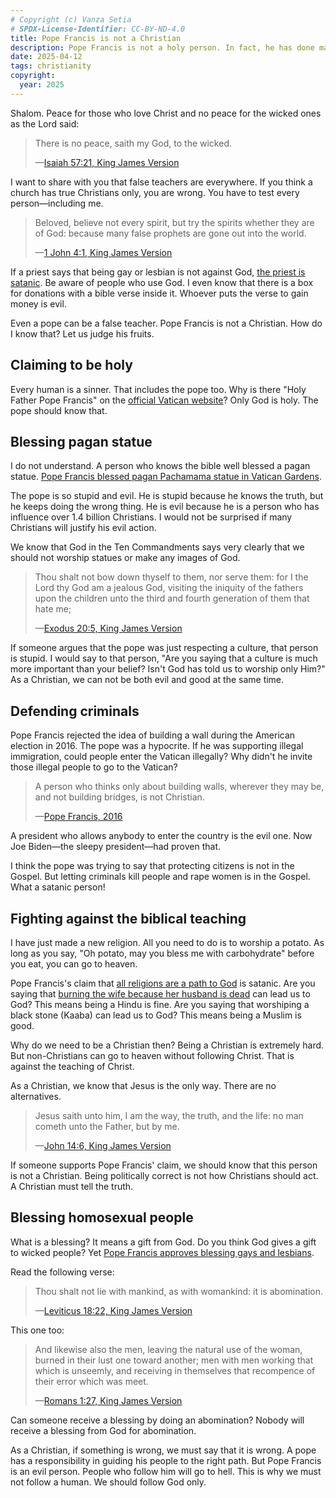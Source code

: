 ```yaml
---
# Copyright (c) Vanza Setia
# SPDX-License-Identifier: CC-BY-ND-4.0
title: Pope Francis is not a Christian
description: Pope Francis is not a holy person. In fact, he has done many evil works. Let us see his fruits together.
date: 2025-04-12
tags: christianity
copyright:
  year: 2025
---
```


Shalom. Peace for those who love Christ and no peace for the wicked ones as the Lord said:

> There is no peace, saith my God, to the wicked.
>
> —[Isaiah 57:21, King James Version](https://www.biblegateway.com/passage/?search=Isaiah%2057%3A21&version=KJV)

I want to share with you that false teachers are everywhere. If you think a church has true Christians only, you are wrong. You have to test every person—including me.

> Beloved, believe not every spirit, but try the spirits whether they are of God: because many false prophets are gone out into the world.
>
> —[1 John 4:1, King James Version](https://www.biblegateway.com/passage/?search=1%20John%204%3A1&version=KJV)

If a priest says that being gay or lesbian is not against God, [the priest is satanic](/blog/gay-pastor/). Be aware of people who use God. I even know that there is a box for donations with a bible verse inside it. Whoever puts the verse to gain money is evil.

Even a pope can be a false teacher. Pope Francis is not a Christian. How do I know that? Let us judge his fruits.

## Claiming to be holy

Every human is a sinner. That includes the pope too. Why is there "Holy Father Pope Francis" on the [official Vatican website](https://www.vatican.va/content/francesco/en/events/latest.html)? Only God is holy. The pope should know that.

## Blessing pagan statue

I do not understand. A person who knows the bible well blessed a pagan statue. [Pope Francis blessed pagan Pachamama statue in Vatican Gardens](https://veritas-vincit-international.org/2019/12/12/pope-blesses-pachamama/).

The pope is so stupid and evil. He is stupid because he knows the truth, but he keeps doing the wrong thing. He is evil because he is a person who has influence over 1.4 billion Christians. I would not be surprised if many Christians will justify his evil action.

We know that God in the Ten Commandments says very clearly that we should not worship statues or make any images of God.

> Thou shalt not bow down thyself to them, nor serve them: for I the Lord thy God am a jealous God, visiting the iniquity of the fathers upon the children unto the third and fourth generation of them that hate me;
>
> —[Exodus 20:5, King James Version](https://www.biblegateway.com/passage/?search=Exodus%2020%3A5&version=KJV)

If someone argues that the pope was just respecting a culture, that person is stupid. I would say to that person, "Are you saying that a culture is much more important than your belief? Isn't God has told us to worship only Him?" As a Christian, we can not be both evil and good at the same time.

## Defending criminals

Pope Francis rejected the idea of building a wall during the American election in 2016. The pope was a hypocrite. If he was supporting illegal immigration, could people enter the Vatican illegally? Why didn't he invite those illegal people to go to the Vatican?

> A person who thinks only about building walls, wherever they may be, and not building bridges, is not Christian.
>
> —[Pope Francis, 2016](https://www.ncronline.org/pope-francis-questions-donald-trumps-christianity-says-border-wall-not-gospel)

A president who allows anybody to enter the country is the evil one. Now Joe Biden—the sleepy president—had proven that.

I think the pope was trying to say that protecting citizens is not in the Gospel. But letting criminals kill people and rape women is in the Gospel. What a satanic person!

## Fighting against the biblical teaching

I have just made a new religion. All you need to do is to worship a potato. As long as you say, "Oh potato, may you bless me with carbohydrate" before you eat, you can go to heaven.

Pope Francis's claim that [all religions are a path to God](https://www.christianpost.com/news/pope-francis-claims-all-religions-are-a-path-to-god.html) is satanic. Are you saying that [burning the wife because her husband is dead](https://www.bbc.com/news/articles/cn8ykmn2p1go) can lead us to God? This means being a Hindu is fine. Are you saying that worshiping a black stone (Kaaba) can lead us to God? This means being a Muslim is good.

Why do we need to be a Christian then? Being a Christian is extremely hard. But non-Christians can go to heaven without following Christ. That is against the teaching of Christ.

As a Christian, we know that Jesus is the only way. There are no alternatives.

> Jesus saith unto him, I am the way, the truth, and the life: no man cometh unto the Father, but by me.
>
> —[John 14:6, King James Version](https://www.biblegateway.com/passage/?search=John%2014%3A6&version=KJV)

If someone supports Pope Francis' claim, we should know that this person is not a Christian. Being politically correct is not how Christians should act. A Christian must tell the truth.

## Blessing homosexual people

What is a blessing? It means a gift from God. Do you think God gives a gift to wicked people? Yet [Pope Francis approves blessing gays and lesbians](https://www.npr.org/2023/12/18/1220077102/pope-francis-blessings-same-sex-couples).

Read the following verse:

> Thou shalt not lie with mankind, as with womankind: it is abomination.
>
> —[Leviticus 18:22, King James Version](https://www.biblegateway.com/passage/?search=Leviticus%2018%3A22&version=KJV)

This one too:

> And likewise also the men, leaving the natural use of the woman, burned in their lust one toward another; men with men working that which is unseemly, and receiving in themselves that recompence of their error which was meet.
>
> —[Romans 1:27, King James Version](https://www.biblegateway.com/passage/?search=romans%201%3A27&version=KJV)

Can someone receive a blessing by doing an abomination? Nobody will receive a blessing from God for abomination.

As a Christian, if something is wrong, we must say that it is wrong. A pope has a responsibility in guiding his people to the right path. But Pope Francis is an evil person. People who follow him will go to hell. This is why we must not follow a human. We should follow God only.
